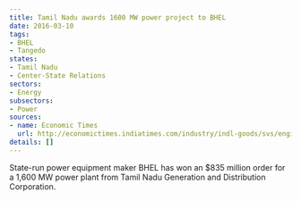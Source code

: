 ```yaml
---
title: Tamil Nadu awards 1600 MW power project to BHEL
date: 2016-03-10
tags:
- BHEL
- Tangedo
states:
- Tamil Nadu
- Center-State Relations
sectors:
- Energy
subsectors:
- Power
sources:
- name: Economic Times
  url: http://economictimes.indiatimes.com/industry/indl-goods/svs/engineering/bhel-bags-rs-5600-crore-order-for-plant-in-tamil-nadu/articleshow/51211157.cms
details: []
---
```


State-run power equipment maker BHEL has won an $835 million order for a 1,600 MW power plant from Tamil Nadu Generation and Distribution Corporation.
